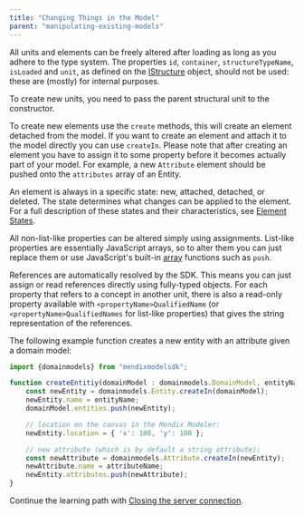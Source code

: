 ```yaml
---
title: "Changing Things in the Model"
parent: "manipulating-existing-models"
---
```

All units and elements can be freely altered after loading as long as you adhere to the type system. The properties `id`, `container`, `structureTypeName`, `isLoaded` and `unit`, as defined on the [IStructure](https://apidocs.mendix.com/modelsdk/latest/interfaces/istructure.html) object, should not be used: these are (mostly) for internal purposes.

To create new units, you need to pass the parent structural unit to the constructor.

To create new elements use the `create` methods, this will create an element detached from the model. If you want to create an element and attach it to the model directly you can use `createIn`. Please note that after creating an element you have to assign it to some property before it becomes actually part of your model. For example, a new `Attribute` element should be pushed onto the `attributes` array of an Entity.

An element is always in a specific state: new, attached, detached, or deleted. The state determines what changes can be applied to the element. For a full description of these states and their characteristics, see [Element States](element-states).

All non-list-like properties can be altered simply using assignments. List-like properties are essentially JavaScript arrays, so to alter them you can just replace them or use JavaScript's built-in [array](https://developer.mozilla.org/en-US/docs/Web/JavaScript/Reference/Global_Objects/Array) functions such as `push`.

References are automatically resolved by the SDK. This means you can just assign or read references directly using fully-typed objects. For each property that refers to a concept in another unit, there is also a read-only property available with `<propertyName>QualifiedName` (or `<propertyName>QualifiedNames` for list-like properties) that gives the string representation of the references.

The following example function creates a new entity with an attribute given a domain model:

```js
import {domainmodels} from "mendixmodelsdk";

function createEntitiy(domainModel : domainmodels.DomainModel, entityName : string, attributeName : string) {
    const newEntity = domainmodels.Entity.createIn(domainModel);
	newEntity.name = entityName;
	domainModel.entities.push(newEntity);

	// location on the canvas in the Mendix Modeler:
	newEntity.location = { 'x': 100, 'y': 100 };

    // new attribute (which is by default a string attribute):
    const newAttribute = domainmodels.Attribute.createIn(newEntity);
	newAttribute.name = attributeName;
	newEntity.attributes.push(newAttribute);
}
```

Continue the learning path with [Closing the server connection](closing-the-server-connection).
